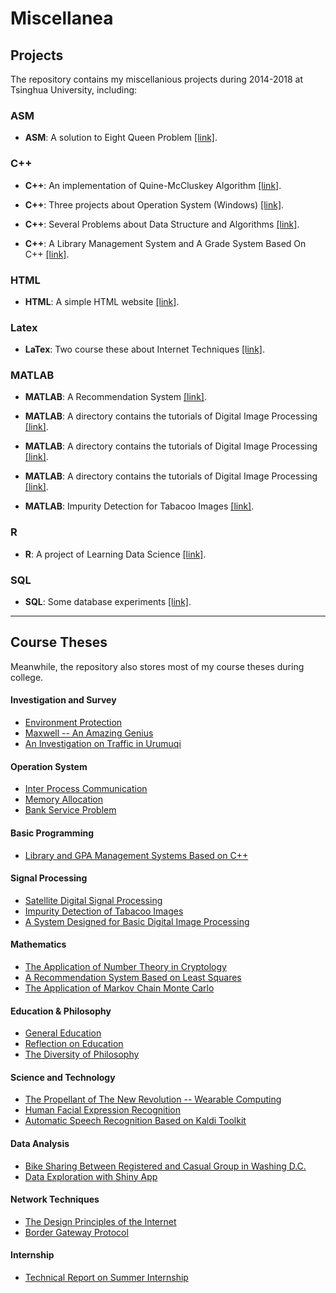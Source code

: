 # Miscellanea

## Projects
The repository contains my miscellanious projects during 2014-2018 at Tsinghua University, including:

### ASM
+ **ASM**: A solution to Eight Queen Problem [[link]](https://github.com/charlesliucn/miscellanea/tree/master/04-eight-queens).

### C++
+ **C++**: An implementation of Quine-McCluskey Algorithm [[link]](https://github.com/charlesliucn/miscellanea/tree/master/06-qm-algorithm).

+ **C++**: Three projects about Operation System (Windows) [[link]](https://github.com/charlesliucn/miscellanea/tree/master/10-os-projects).

+ **C++**: Several Problems about Data Structure and Algorithms [[link]](https://github.com/charlesliucn/miscellanea/tree/master/12-algorithm-cpp).

+ **C++**: A Library Management System and A Grade System Based On C++ [[link]](https://github.com/charlesliucn/miscellanea/tree/master/14-LibSys-GradeSys).

### HTML
+ **HTML**: A simple HTML website [[link]](https://github.com/charlesliucn/miscellanea/tree/master/01-simple-html).

### Latex
+ **LaTex**: Two course these about Internet Techniques [[link]](https://github.com/charlesliucn/miscellanea/tree/master/09-internet-tech).

### MATLAB
+ **MATLAB**: A Recommendation System [[link]](https://github.com/charlesliucn/miscellanea/tree/master/02-recommendation).

+ **MATLAB**: A directory contains the tutorials of Digital Image Processing [[link]](https://github.com/charlesliucn/miscellanea/tree/master/07-DIP).

+ **MATLAB**: A directory contains the tutorials of Digital Image Processing [[link]](https://github.com/charlesliucn/miscellanea/tree/master/07-DIP).

+ **MATLAB**: A directory contains the tutorials of Digital Image Processing [[link]](https://github.com/charlesliucn/miscellanea/tree/master/07-DIP).

+ **MATLAB**: Impurity Detection for Tabacoo Images [[link]](https://github.com/charlesliucn/miscellanea/tree/master/13-impurity-detection).

### R
+ **R**: A project of Learning Data Science [[link]](https://github.com/charlesliucn/miscellanea/tree/master/05-datascience).

### SQL
+ **SQL**: Some database experiments [[link]](https://github.com/charlesliucn/miscellanea/tree/master/03-database).

* * *

## Course Theses
Meanwhile, the repository also stores most of my course theses during college.

#### Investigation and Survey
+ [Environment Protection](http://nbviewer.jupyter.org/github/charlesliucn/miscellanea/blob/master/00-course-theses/04-Environment-Protecting.pdf)
+ [Maxwell -- An Amazing Genius](http://nbviewer.jupyter.org/github/charlesliucn/miscellanea/blob/master/00-course-theses/06-Maxwell-A-Genius.pdf)
+ [An Investigation on Traffic in Urumuqi](http://nbviewer.jupyter.org/github/charlesliucn/miscellanea/blob/master/00-course-theses/09-An-Investigation-on-Traffic.pdf)

#### Operation System
+ [Inter Process Communication](http://nbviewer.jupyter.org/github/charlesliucn/miscellanea/blob/master/00-course-theses/22-OS-IPC.pdf)
+ [Memory Allocation](http://nbviewer.jupyter.org/github/charlesliucn/miscellanea/blob/master/00-course-theses/23-OS-Mem.pdf)
+ [Bank Service Problem](http://nbviewer.jupyter.org/github/charlesliucn/miscellanea/blob/master/00-course-theses/24-OS-Process.pdf)

#### Basic Programming
+ [Library and GPA Management Systems Based on C++](http://nbviewer.jupyter.org/github/charlesliucn/miscellanea/blob/master/00-course-theses/01-Cpp_Programming.pdf)

#### Signal Processing
+ [Satellite Digital Signal Processing](http://nbviewer.jupyter.org/github/charlesliucn/miscellanea/blob/master/00-course-theses/13-DSP_system.pdf)
+ [Impurity Detection of Tabacoo Images](http://nbviewer.jupyter.org/github/charlesliucn/miscellanea/blob/master/00-course-theses/15-impurity-detection.pdf)
+ [A System Designed for Basic Digital Image Processing](http://nbviewer.jupyter.org/github/charlesliucn/miscellanea/blob/master/00-course-theses/16-Digital-Image-Processing.pdf)

#### Mathematics
+ [The Application of Number Theory in Cryptology](http://nbviewer.jupyter.org/github/charlesliucn/miscellanea/blob/master/00-course-theses/05-Discrete_Math.pdf)
+ [A Recommendation System Based on Least Squares](http://nbviewer.jupyter.org/github/charlesliucn/miscellanea/blob/master/00-course-theses/20-LS.pdf)
+ [The Application of Markov Chain Monte Carlo](http://nbviewer.jupyter.org/github/charlesliucn/miscellanea/blob/master/00-course-theses/21-Markov-Chain-Monte-Carlo.pdf)

#### Education & Philosophy
+ [General Education](http://nbviewer.jupyter.org/github/charlesliucn/miscellanea/blob/master/00-course-theses/03-General-Education.pdf)
+ [Reflection on Education](http://nbviewer.jupyter.org/github/charlesliucn/miscellanea/blob/master/00-course-theses/07-Reflection_on_Education.pdf)
+ [The Diversity of Philosophy](http://nbviewer.jupyter.org/github/charlesliucn/miscellanea/blob/master/00-course-theses/07-Reflection_on_Education.pdf)

#### Science and Technology
+ [The Propellant of The New Revolution -- Wearable Computing](http://nbviewer.jupyter.org/github/charlesliucn/miscellanea/blob/master/00-course-theses/02-Wearable-Computing.pdf)
+ [Human Facial Expression Recognition](http://nbviewer.jupyter.org/github/charlesliucn/miscellanea/blob/master/00-course-theses/17-Facial_Expression_Recognition.pdf)
+ [Automatic Speech Recognition Based on Kaldi Toolkit](http://nbviewer.jupyter.org/github/charlesliucn/miscellanea/blob/master/00-course-theses/18-ASR_based-on-kaldi.pdf)

#### Data Analysis
+ [Bike Sharing Between Registered and Casual Group in Washing D.C.](http://nbviewer.jupyter.org/github/charlesliucn/miscellanea/blob/master/00-course-theses/11-The_Design_Principles_of_the_Internet.pdf)
+ [Data Exploration with Shiny App](http://nbviewer.jupyter.org/github/charlesliucn/miscellanea/blob/master/00-course-theses/12-Data_Exploration-and-Shiny-App.pdf)

#### Network Techniques
+ [The Design Principles of the Internet](http://nbviewer.jupyter.org/github/charlesliucn/miscellanea/blob/master/00-course-theses/11-The_Design_Principles_of_the_Internet.pdf)
+ [Border Gateway Protocol](http://nbviewer.jupyter.org/github/charlesliucn/miscellanea/blob/master/00-course-theses/25-BGP.pdf)

#### Internship
+ [Technical Report on Summer Internship](http://nbviewer.jupyter.org/github/charlesliucn/miscellanea/blob/master/00-course-theses/19-Internship-Tech.pdf)
